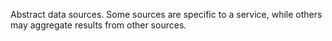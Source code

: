Abstract data sources.  Some sources are specific to a service,
while others may aggregate results from other sources.
